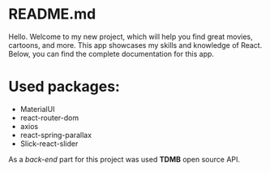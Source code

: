 # README.md

Hello. Welcome to my new project, which will help you find great movies, cartoons, and more. This app showcases my skills and knowledge of React. Below, you can find the complete documentation for this app.

# Used packages:

- MaterialUI
- react-router-dom
- axios
- react-spring-parallax
- Slick-react-slider

As a *back-end* part for this project was used **TDMB** open source API.
